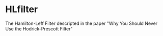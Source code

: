 # HLfilter
The Hamilton-Leff Filter descripted in the paper "Why You Should Never Use the Hodrick-Prescott Filter"
